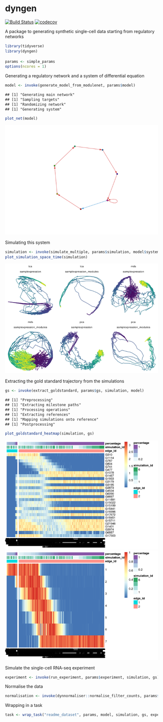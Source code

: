 dyngen
================

[![Build Status](https://travis-ci.com/Zouter/dyngen.svg?token=pzNqJjk3yapU1Hk7sDg8&branch=master)](https://travis-ci.com/Zouter/dyngen) [![codecov](https://codecov.io/gh/Zouter/dyngen/branch/master/graph/badge.svg?token=IGVryyPFpI)](https://codecov.io/gh/Zouter/dyngen)

A package to generating synthetic single-cell data starting from regulatory networks

``` r
library(tidyverse)
library(dyngen)

params <- simple_params
options(ncores = 1)
```

Generating a regulatory network and a system of differential equation

``` r
model <- invoke(generate_model_from_modulenet, params$model)
```

    ## [1] "Generating main network"
    ## [1] "Sampling targets"
    ## [1] "Randomizing network"
    ## [1] "Generating system"

``` r
plot_net(model)
```

![](.readme_files/model-1.png)

Simulating this system

``` r
simulation <- invoke(simulate_multiple, params$simulation, model$system)
plot_simulation_space_time(simulation)
```

![](.readme_files/simulate-1.png)

Extracting the gold standard trajectory from the simulations

``` r
gs <- invoke(extract_goldstandard, params$gs, simulation, model)
```

    ## [1] "Preprocessing"
    ## [1] "Extracting milestone paths"
    ## [1] "Processing operations"
    ## [1] "Extracting references"
    ## [1] "Mapping simulations onto reference"
    ## [1] "Postprocessing"

``` r
plot_goldstandard_heatmap(simulation, gs)
```

![](.readme_files/extract_goldstandard-1.png)![](.readme_files/extract_goldstandard-2.png)

Simulate the single-cell RNA-seq experiment

``` r
experiment <- invoke(run_experiment, params$experiment, simulation, gs)
```

Normalise the data

``` r
normalisation <- invoke(dynnormaliser::normalise_filter_counts, params$normalisation, experiment$counts)
```

Wrapping in a task

``` r
task <- wrap_task("readme_dataset", params, model, simulation, gs, experiment, normalisation)
```
